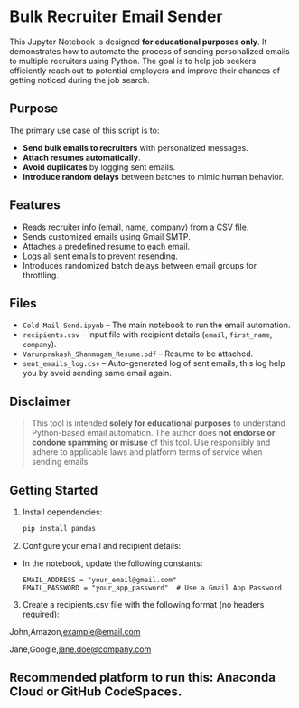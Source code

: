 # Bulk Recruiter Email Sender

This Jupyter Notebook is designed **for educational purposes only**. It demonstrates how to automate the process of sending personalized emails to multiple recruiters using Python. The goal is to help job seekers efficiently reach out to potential employers and improve their chances of getting noticed during the job search.

## Purpose

The primary use case of this script is to:

- **Send bulk emails to recruiters** with personalized messages.
- **Attach resumes automatically**.
- **Avoid duplicates** by logging sent emails.
- **Introduce random delays** between batches to mimic human behavior.

## Features

- Reads recruiter info (email, name, company) from a CSV file.
- Sends customized emails using Gmail SMTP.
- Attaches a predefined resume to each email.
- Logs all sent emails to prevent resending.
- Introduces randomized batch delays between email groups for throttling.

## Files

- `Cold Mail Send.ipynb` – The main notebook to run the email automation.
- `recipients.csv` – Input file with recipient details (`email`, `first_name`, `company`).
- `Varunprakash_Shanmugam_Resume.pdf` – Resume to be attached.
- `sent_emails_log.csv` – Auto-generated log of sent emails, this log help you by avoid sending same email again.

## Disclaimer

> This tool is intended **solely for educational purposes** to understand Python-based email automation. The author does **not endorse or condone spamming or misuse** of this tool. Use responsibly and adhere to applicable laws and platform terms of service when sending emails.

## Getting Started

1. Install dependencies:
   ```bash
   pip install pandas

2. Configure your email and recipient details:

- In the notebook, update the following constants:
  ```
  EMAIL_ADDRESS = "your_email@gmail.com"
  EMAIL_PASSWORD = "your_app_password"  # Use a Gmail App Password

3. Create a recipients.csv file with the following format (no headers required):

John,Amazon,example@email.com

Jane,Google,jane.doe@company.com



## Recommended platform to run this: Anaconda Cloud or GitHub CodeSpaces.
